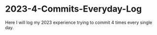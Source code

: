 # 2023-4-Commits-Everyday-Log
Here I will log my 2023 experience trying to commit 4 times every single day.
